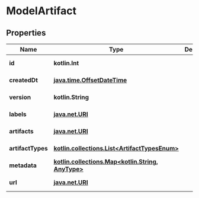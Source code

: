 
# ModelArtifact

## Properties
Name | Type | Description | Notes
------------ | ------------- | ------------- | -------------
**id** | **kotlin.Int** |  |  [optional] [readonly]
**createdDt** | [**java.time.OffsetDateTime**](java.time.OffsetDateTime.md) |  |  [optional] [readonly]
**version** | **kotlin.String** |  |  [optional] [readonly]
**labels** | [**java.net.URI**](java.net.URI.md) |  |  [optional] [readonly]
**artifacts** | [**java.net.URI**](java.net.URI.md) |  |  [optional] [readonly]
**artifactTypes** | [**kotlin.collections.List&lt;ArtifactTypesEnum&gt;**](ArtifactTypesEnum.md) |  |  [optional] [readonly]
**metadata** | [**kotlin.collections.Map&lt;kotlin.String, AnyType&gt;**](AnyType.md) |  |  [optional] [readonly]
**url** | [**java.net.URI**](java.net.URI.md) |  |  [optional] [readonly]



